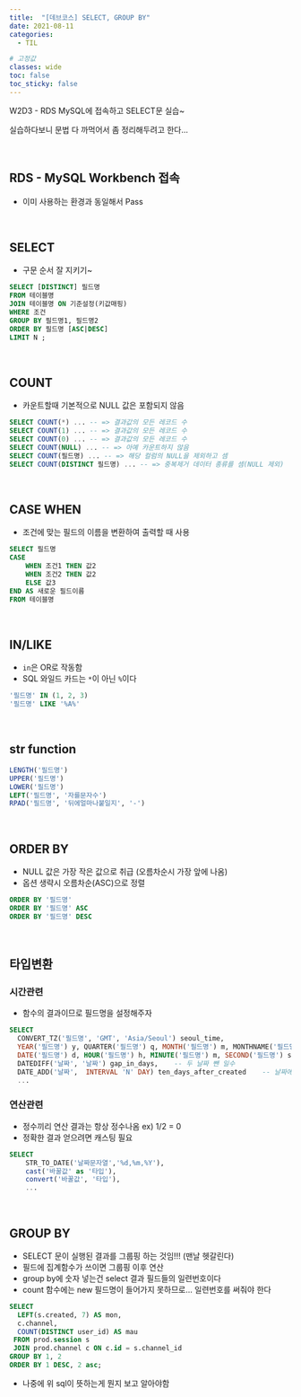 ```yaml
---
title:  "[데브코스] SELECT, GROUP BY"
date: 2021-08-11
categories: 
  - TIL

# 고정값
classes: wide
toc: false
toc_sticky: false
---
```


W2D3 - RDS MySQL에 접속하고 SELECT문 실습~

실습하다보니 문법 다 까먹어서 좀 정리해두려고 한다...

<br>

## RDS - MySQL Workbench 접속

- 이미 사용하는 환경과 동일해서 Pass

<br>


## SELECT

- 구문 순서 잘 지키기~

```sql
SELECT [DISTINCT] 필드명
FROM 테이블명
JOIN 테이블명 ON 기준설정(키값매핑)
WHERE 조건
GROUP BY 필드명1, 필드명2
ORDER BY 필드명 [ASC|DESC]
LIMIT N ;
```

<br>

## COUNT

- 카운트할때 기본적으로 NULL 값은 포함되지 않음

```sql
SELECT COUNT(*) ... -- => 결과값의 모든 레코드 수
SELECT COUNT(1) ... -- => 결과값의 모든 레코드 수
SELECT COUNT(0) ... -- => 결과값의 모든 레코드 수
SELECT COUNT(NULL) ... -- => 아예 카운트하지 않음
SELECT COUNT(필드명) ... -- => 해당 컬럼의 NULL을 제외하고 셈
SELECT COUNT(DISTINCT 필드명) ... -- => 중복제거 데이터 종류를 셈(NULL 제외)
```

<br>

## CASE WHEN

- 조건에 맞는 필드의 이름을 변환하여 출력할 때 사용

```sql
SELECT 필드명
CASE 
    WHEN 조건1 THEN 값2
    WHEN 조건2 THEN 값2
    ELSE 값3
END AS 새로운 필드이름
FROM 테이블명
```

<br>

## IN/LIKE

- `in`은 OR로 작동함
- SQL 와일드 카드는 `*`이 아닌 `%`이다

```sql
'필드명' IN (1, 2, 3)
'필드명' LIKE '%A%' 
```

<br>

## str function

```sql
LENGTH('필드명')     
UPPER('필드명')
LOWER('필드명')
LEFT('필드명', '자를문자수')
RPAD('필드명', '뒤에얼마나붙일지', '-')
```

<br>

## ORDER BY

- NULL 값은 가장 작은 값으로 취급 (오름차순시 가장 앞에 나옴)
- 옵션 생략시 오름차순(ASC)으로 정렬

```sql
ORDER BY '필드명'
ORDER BY '필드명' ASC
ORDER BY '필드명' DESC
```

<br>

## 타입변환

### 시간관련

- 함수의 결과이므로 필드명을 설정해주자

```sql
SELECT
  CONVERT_TZ('필드명', 'GMT', 'Asia/Seoul') seoul_time,
  YEAR('필드명') y, QUARTER('필드명') q, MONTH('필드명') m, MONTHNAME('필드명') mnn, 
  DATE('필드명') d, HOUR('필드명') h, MINUTE('필드명') m, SECOND('필드명') s,
  DATEDIFF('날짜', '날짜') gap_in_days,    -- 두 날짜 뺀 일수
  DATE_ADD('날짜',  INTERVAL 'N' DAY) ten_days_after_created    -- 날짜에 입력값 더한 일수
  ...
```

### 연산관련

- 정수끼리 연산 결과는 항상 정수나옴 ex) 1/2 = 0
- 정확한 결과 얻으려면 캐스팅 필요

```sql
SELECT
    STR_TO_DATE('날짜문자열','%d,%m,%Y'),
    cast('바꿀값' as '타입'),
    convert('바꿀값', '타입'),
    ...
```

<br>

## GROUP BY

- SELECT 문이 실행된 결과를 그룹핑 하는 것임!!! (맨날 헷갈린다)
- 필드에 집계함수가 쓰이면 그룹핑 이후 연산
- group by에 숫자 넣는건 select 결과 필드들의 일련번호이다
- count 함수에는 new 필드명이 들어가지 못하므로... 일련번호를 써줘야 한다

```sql
SELECT 
  LEFT(s.created, 7) AS mon,
  c.channel,
  COUNT(DISTINCT user_id) AS mau
 FROM prod.session s
 JOIN prod.channel c ON c.id = s.channel_id
GROUP BY 1, 2      
ORDER BY 1 DESC, 2 asc;
```

- 나중에 위 sql이 뜻하는게 뭔지 보고 알아야함 

<br>







